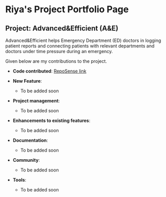 # Riya's Project Portfolio Page

## Project: Advanced&Efficient (A&E)
Advanced&Efficient helps Emergency Department (ED) doctors in logging patient reports and connecting patients with relevant departments and doctors under time pressure during an emergency.


Given below are my contributions to the project.

* **Code contributed**: [RepoSense link](https://nus-cs2103-ay2324s1.github.io/tp-dashboard/?search=riyamehta2211&breakdown=true)

* **New Feature**:
  * To be added soon

* **Project management**:
  * To be added soon

* **Enhancements to existing features**:
  * To be added soon

* **Documentation**:
  * To be added soon

* **Community**:
  * To be added soon

* **Tools**:
  * To be added soon